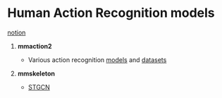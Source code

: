 # Human Action Recognition models
[notion](https://choiw.notion.site/Human-Action-Recognition-2acc62be5d964d41af1513ba6136a873)

1. **mmaction2**
   - Various action recognition [models](https://github.com/open-mmlab/mmaction2/blob/master/docs/benchmark.md) and [datasets](https://github.com/open-mmlab/mmaction2/blob/master/docs/supported_datasets.md)
    
2. **mmskeleton**
   - [STGCN](https://github.com/open-mmlab/mmskeleton/blob/master/doc/START_RECOGNITION.md)
